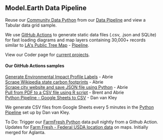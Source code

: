 
## Model.Earth Data Pipeline

Reuse our [Community Data Python](../../../community-data) from our [Data Pipeline](../../../localsite/info/data) and view a Tabular data grid sample.  

We use [GitHub Actions](https://docs.github.com/en/actions) to generate static data files (.csv, .json and SQLite) for fast loading diagrams and map layers containing 30,000+ records similar to [LA's Public Tree Map](https://neighborhood.org/public-tree-map/) - [Pipeline](https://github.com/Public-Tree-Map/public-tree-map-data-pipeline).


View our Coder page for [current projects](../../../io/coders/).

<!--

https://www.freecodecamp.org/news/build-your-first-javascript-github-action/

Includes gitignore gen link to toptal, which has a developer job listing marketplace
https://www.toptal.com/developers

Started here instead:
https://github.com/JamesIves/fetch-api-data-action

The repo containing the Action has to be public, otherwise we won't be able to use it in our workflows.

-->


#### Our GitHub Actions samples

[Generate Environmental Impact Profile Labels](../../../apps/impact) - Abrie  
[Scrape Wikipedia state carbon footprints](https://github.com/abrie/beyond-carbon-scraper) - Abrie  
[Scrape city website and save JSON file using Python](https://github.com/abrie/atl-council-scraper) - Abrie  
[Pull from PDF to a CSV file using R script](https://github.com/bbrewington/ga.dph.data) - Brent and Abrie  
[Python Pipeline - Google Sheets to CSV](https://github.com/modelearth/python-pipeline) - Dan van Kley


We generate CSV files from Google Sheets every 5 minutes in the [Python Pipeline](https://github.com/modelearth/python-pipeline) set up by Dan van Kley.  

To Do: Trigger our [FarmFresh Python](https://github.com/modelearth/community-data/tree/master/process/python/farmfresh) data pull nightly from a Github Action.  
Updates for [Farm Fresh - Federal USDA location data](../../farmfresh) on maps. Initially merged for Aglanta. 